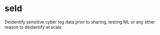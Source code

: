 # seld
Deidentify sensitive cyber log data prior to sharing, testing ML or any other reason to deidentify at scale

